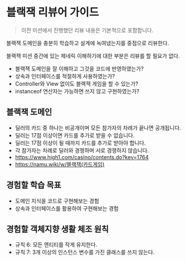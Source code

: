# 블랙잭 리뷰어 가이드

> 이전 미션에서 진행했던 리뷰 내용은 기본적으로 포함합니다.

블랙잭 도메인을 충분히 학습하고 설계에 녹여냈는지를 중점으로 리뷰한다.

블랙잭 미션 중간에 있는 제네릭 이해하기에 대한 부분은 리뷰를 할 필요가 없다.

* 블랙잭 도메인을 잘 이해하고 그것을 코드에 반영하였는가?
* 상속과 인터페이스를 적절하게 사용하였는가?
* Controller와 View 없이도 블랙잭 게임을 할 수 있는가?
* instanceof 연산자는 가능하면 쓰지 않고 구현하였는가?

## 블랙잭 도메인

- 딜러의 카드 중 하나는 비공개이며 모든 참가자의 차례가 끝나면 공개됩니다.
- 딜러는 17점 이상이면 카드를 추가로 받을 수 없습니다.
- 딜러는 17점 이상이 될 때까지 카드를 추가로 받아야 합니다.
- 각 참가자는 차례로 딜러와 경쟁하며 서로 경쟁하지 않습니다.
- https://www.high1.com/casino/contents.do?key=1764
- https://namu.wiki/w/블랙잭(카드게임)

## 경험할 학습 목표

* 도메인 지식을 코드로 구현해보는 경험
* 상속과 인터페이스를 활용하여 구현해보는 경험

## 경험할 객체지향 생활 체조 원칙

* 규칙 6: 모든 엔티티를 작게 유지한다.
* 규칙 7: 3개 이상의 인스턴스 변수를 가진 클래스를 쓰지 않는다.
